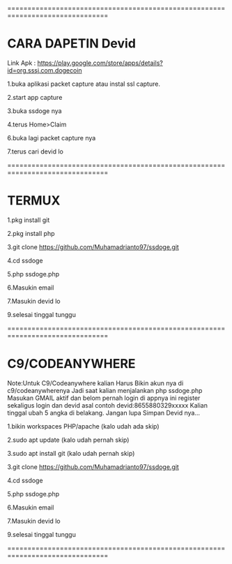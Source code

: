 ===============================================================================
# CARA DAPETIN Devid

Link Apk : https://play.google.com/store/apps/details?id=org.sssj.com.dogecoin

1.buka aplikasi packet capture atau instal ssl capture.

2.start app capture

3.buka ssdoge nya

4.terus Home>Claim

6.buka lagi packet capture nya

7.terus cari devid lo 

===============================================================================

# TERMUX

1.pkg install git

2.pkg install php

3.git clone https://github.com/Muhamadrianto97/ssdoge.git

4.cd ssdoge

5.php ssdoge.php

6.Masukin email

7.Masukin devid lo

9.selesai tinggal tunggu

===============================================================================

# C9/CODEANYWHERE

Note:Untuk C9/Codeanywhere kalian Harus Bikin akun nya di c9/codeanywherenya
	Jadi saat kalian menjalankan php ssdoge.php Masukan GMAIL aktif
	dan belom pernah login di appnya
	ini register sekaligus login
	dan devid asal contoh devid:8655880329xxxxx
	Kalian tinggal ubah 5 angka di belakang.
	Jangan lupa Simpan Devid nya...

1.bikin workspaces PHP/apache (kalo udah ada skip)

2.sudo apt update (kalo udah pernah skip)

3.sudo apt install git (kalo udah pernah skip)

3.git clone https://github.com/Muhamadrianto97/ssdoge.git

4.cd ssdoge

5.php ssdoge.php

6.Masukin email

7.Masukin devid lo

9.selesai tinggal tunggu

===============================================================================
